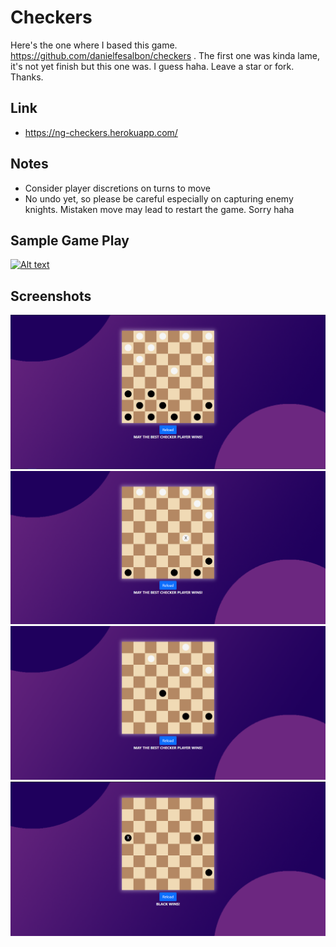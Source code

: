 # Checkers

Here's the one where I based this game. https://github.com/danielfesalbon/checkers . The first one was kinda lame, it's not yet finish but this one was. I guess haha. Leave a star or fork. Thanks.

## Link
 - https://ng-checkers.herokuapp.com/

## Notes
 - Consider player discretions on turns to move
 - No undo yet, so please be careful especially on capturing enemy knights. Mistaken move may lead to restart the game. Sorry haha
 
 ## Sample Game Play
 [![Alt text](https://img.youtube.com/vi/LAs6qTr_XHs/0.jpg)](https://www.youtube.com/watch?v=LAs6qTr_XHs)
 
 ## Screenshots
 ![alt text](https://github.com/danielfesalbon/checkers-angular/blob/main/src/assets/CHECKERS1.PNG?raw=true)
 ![alt text](https://github.com/danielfesalbon/checkers-angular/blob/main/src/assets/CHECKERS2.PNG?raw=true)
 ![alt text](https://github.com/danielfesalbon/checkers-angular/blob/main/src/assets/CHECKERS3.PNG?raw=true)
 ![alt text](https://github.com/danielfesalbon/checkers-angular/blob/main/src/assets/CHECKERS4.PNG?raw=true)
